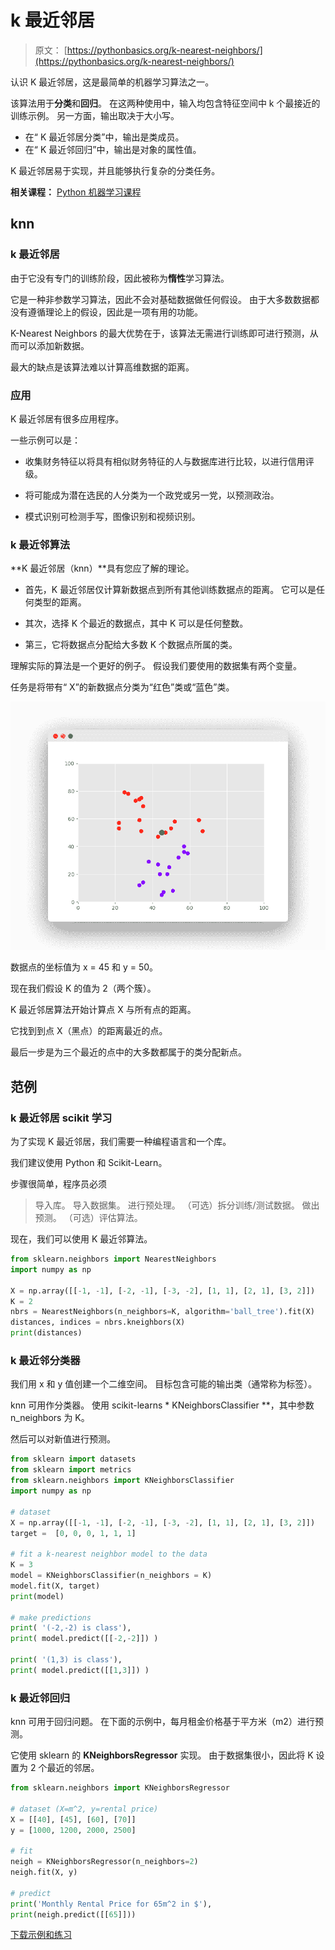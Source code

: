 # k 最近邻居

> 原文： [https://pythonbasics.org/k-nearest-neighbors/](https://pythonbasics.org/k-nearest-neighbors/)

认识 K 最近邻居，这是最简单的机器学习算法之一。

该算法用于**分类**和**回归**。 在这两种使用中，输入均包含特征空间中 k 个最接近的训练示例。 另一方面，输出取决于大小写。

*   在“ K 最近邻居分类”中，输出是类成员。
*   在“ K 最近邻回归”中，输出是对象的属性值。

K 最近邻居易于实现，并且能够执行复杂的分类任务。

**相关课程：** [Python 机器学习课程](https://gum.co/MnRYU)

## knn

### k 最近邻居

由于它没有专门的训练阶段，因此被称为**惰性**学习算法。

它是一种非参数学习算法，因此不会对基础数据做任何假设。 由于大多数数据都没有遵循理论上的假设，因此是一项有用的功能。

K-Nearest Neighbors 的最大优势在于，该算法无需进行训练即可进行预测，从而可以添加新数据。

最大的缺点是该算法难以计算高维数据的距离。

### 应用

K 最近邻居有很多应用程序。

一些示例可以是：

*   收集财务特征以将具有相似财务特征的人与数据库进行比较，以进行信用评级。

*   将可能成为潜在选民的人分类为一个政党或另一党，以预测政治。

*   模式识别可检测手写，图像识别和视频识别。

### k 最近邻算法

**K 最近邻居（knn）**具有您应了解的理论。

*   首先，K 最近邻居仅计算新数据点到所有其他训练数据点的距离。 它可以是任何类型的距离。

*   其次，选择 K 个最近的数据点，其中 K 可以是任何整数。

*   第三，它将数据点分配给大多数 K 个数据点所属的类。

理解实际的算法是一个更好的例子。 假设我们要使用的数据集有两个变量。

任务是将带有“ X”的新数据点分类为“红色”类或“蓝色”类。

![k nearest neighbors algorithm](img/9f469ed71397ffb5172d715df52db1fd.jpg)

数据点的坐标值为 x = 45 和 y = 50。

现在我们假设 K 的值为 2（两个簇）。

K 最近邻居算法开始计算点 X 与所有点的距离。

它找到到点 X（黑点）的距离最近的点。

最后一步是为三个最近的点中的大多数都属于的类分配新点。

## 范例

### k 最近邻居 scikit 学习

为了实现 K 最近邻居，我们需要一种编程语言和一个库。

我们建议使用 Python 和 Scikit-Learn。

步骤很简单，程序员必须

> 导入库。
> 导入数据集。
> 进行预处理。
> （可选）拆分训练/测试数据。
> 做出预测。
> （可选）评估算法。

现在，我们可以使用 K 最近邻算法。

```py
from sklearn.neighbors import NearestNeighbors
import numpy as np

X = np.array([[-1, -1], [-2, -1], [-3, -2], [1, 1], [2, 1], [3, 2]])
K = 2
nbrs = NearestNeighbors(n_neighbors=K, algorithm='ball_tree').fit(X)
distances, indices = nbrs.kneighbors(X)
print(distances)

```

### k 最近邻分类器

我们用 x 和 y 值创建一个二维空间。 目标包含可能的输出类（通常称为标签）。

knn 可用作分类器。 使用 scikit-learns * KNeighborsClassifier **，其中参数 n_neighbors 为 K。

然后可以对新值进行预测。

```py
from sklearn import datasets
from sklearn import metrics
from sklearn.neighbors import KNeighborsClassifier
import numpy as np

# dataset
X = np.array([[-1, -1], [-2, -1], [-3, -2], [1, 1], [2, 1], [3, 2]])
target =  [0, 0, 0, 1, 1, 1]

# fit a k-nearest neighbor model to the data
K = 3
model = KNeighborsClassifier(n_neighbors = K)
model.fit(X, target)
print(model)

# make predictions
print( '(-2,-2) is class'),
print( model.predict([[-2,-2]]) )

print( '(1,3) is class'),
print( model.predict([[1,3]]) )

```

### k 最近邻回归

knn 可用于回归问题。 在下面的示例中，每月租金价格基于平方米（m2）进行预测。

它使用 sklearn 的 **KNeighborsRegressor** 实现。 由于数据集很小，因此将 K 设置为 2 个最近的邻居。

```py
from sklearn.neighbors import KNeighborsRegressor

# dataset (X=m^2, y=rental price)
X = [[40], [45], [60], [70]]
y = [1000, 1200, 2000, 2500]

# fit
neigh = KNeighborsRegressor(n_neighbors=2)
neigh.fit(X, y)

# predict
print('Monthly Rental Price for 65m^2 in $'),
print(neigh.predict([[65]]))

```

[下载示例和练习](https://gum.co/MnRYU)